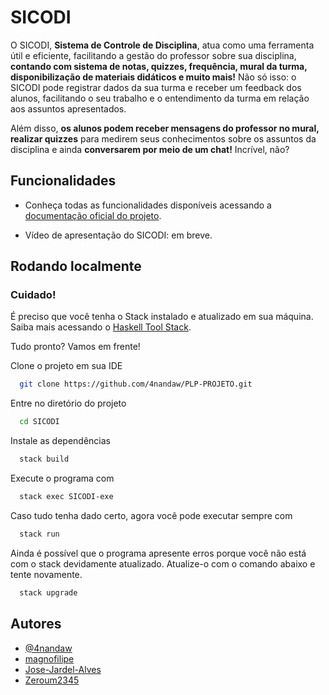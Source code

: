 # SICODI

O SICODI, **Sistema de Controle de Disciplina**, atua como uma ferramenta útil e eficiente, facilitando a gestão do professor sobre sua disciplina, **contando com sistema de notas, quizzes, frequência, mural da turma, disponibilização de materiais didáticos e muito mais!** Não só isso: o SICODI pode registrar dados da sua turma e receber um feedback dos alunos, facilitando o seu trabalho e o entendimento da turma em relação aos assuntos apresentados.

 Além disso, **os alunos podem receber mensagens do professor no mural, realizar quizzes** para medirem seus conhecimentos sobre os assuntos da disciplina e ainda **conversarem por meio de um chat!** Incrível, não?


## Funcionalidades

- Conheça todas as funcionalidades disponíveis acessando a [documentação oficial do projeto](https://docs.google.com/document/d/1-fbfaGj1wzGZkykMTlaCoOr7ITP9GOQND91S7UgrVJs/edit). 

- Vídeo de apresentação do SICODI: em breve.


## Rodando localmente

### Cuidado!
É preciso que você tenha o Stack instalado e atualizado em sua máquina. Saiba mais acessando o [Haskell Tool Stack](https://docs.haskellstack.org/en/stable/).

Tudo pronto? Vamos em frente!

Clone o projeto em sua IDE

```bash
  git clone https://github.com/4nandaw/PLP-PROJETO.git
```

Entre no diretório do projeto

```bash
  cd SICODI
```

Instale as dependências

```bash
  stack build
```

Execute o programa com

```bash
  stack exec SICODI-exe
```
Caso tudo tenha dado certo, agora você pode executar sempre com
```bash
  stack run
```

Ainda é possível que o programa apresente erros porque você não está com o stack devidamente atualizado. Atualize-o com o comando abaixo e tente novamente.
```bash
  stack upgrade
```
## Autores

- [@4nandaw](https://github.com/4nandaw)
- [magnofilipe](https://github.com/magnofilipe)
- [Jose-Jardel-Alves](https://github.com/Jose-Jardel-Alves)
- [Zeroum2345](Zeroum2345)
